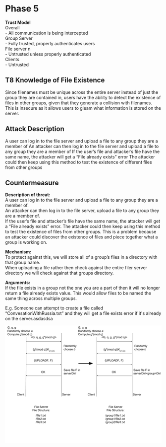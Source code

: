 # Phase 5 


**Trust Model**  
Overall  
    - All communication is being intercepted  
Group Server  
	- Fully trusted, properly authenticates users  
File server n  
	- Untrusted unless properly authenticated  
Clients  
	- Untrusted  

## T8 Knowledge of File Existence  
Since filenames must be unique across the entire server instead of just the group they are contained in, users have the ability to detect the existence of files in other groups, given that they generate a collision with filenames. This is insecure as it allows users to gleam what information is stored on the server.

## Attack Description  

A user can log in to the file server and upload a file to any group they are a member of
An attacker can then log in to the file server and upload a file to any group they are a member of
If the user’s file and attacker’s file have the same name, the attacker will get a “File already exists” error
The attacker could then keep using this method to test the existence of different files from other groups

## Countermeasure  

**Description of threat:**  
A user can log in to the file server and upload a file to any group they are a member of.  
An attacker can then log in to the file server, upload a file to any group they are a member of.  
If the user’s file and attacker’s file have the same name, the attacker will get a “File already exists” error. The attacker could then keep using this method to test the existence of files from other groups. This is a problem because an attacker could discover the existence of files and piece together what a group is working on.

**Mechanism:**  
To protect against this, we will store all of a group’s files in a directory with that group name.  
When uploading a file rather then check against the entire filer server directory we will check against that groups directory.  

**Arguments:**  
If the file exists in a group not the one you are a part of then it will no longer return a file already exists value. This would allow files to be named the same thing across multiple groups.


E.g. Someone can attempt to create a file called “ConvesationWithRussia.txt” and they will get a file exists error if it's already on the server.asdasdsa


![T8](https://github.com/EricGhildyal/CS1653CryptoProject/blob/master/reports/images/t8.png)